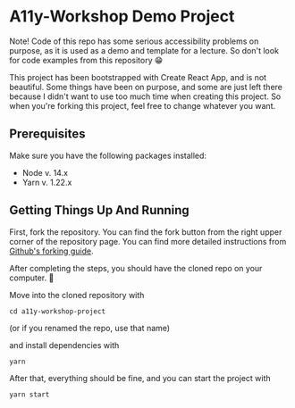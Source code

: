 # A11y-Workshop Demo Project

Note! Code of this repo has some serious accessibility problems on purpose, as it is used as a demo and template for a lecture. So don't look for code examples from this repository 😁

This project has been bootstrapped with Create React App, and is not beautiful. Some things have been on purpose, and some are just left there because I didn't want to use too much time when creating this project. So when you're forking this project, feel free to change whatever you want.

## Prerequisites

Make sure you have the following packages installed:

- Node v. 14.x
- Yarn v. 1.22.x

## Getting Things Up And Running

First, fork the repository. You can find the fork button from the right upper corner of the repository page. You can find more detailed instructions from [Github's forking guide](https://docs.github.com/en/free-pro-team@latest/github/getting-started-with-github/fork-a-repo).

After completing the steps, you should have the cloned repo on your computer. :tada:

Move into the cloned repository with

```
cd a11y-workshop-project
```
(or if you renamed the repo, use that name)

and install dependencies with

```
yarn
```

After that, everything should be fine, and you can start the project with

```
yarn start
```

